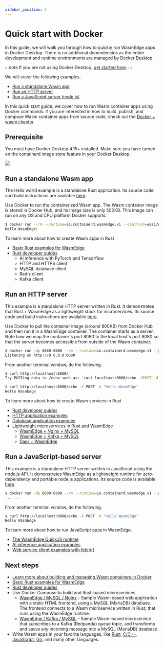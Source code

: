 ```yaml
---
sidebar_position: 2
---
```


# Quick start with Docker

In this guide, we will walk you through how to quickly run WasmEdge apps in Docker Desktop. There is no additional dependencies as the entire development and runtime environments are managed by Docker Desktop.

:::note
If you are not using Docker Desktop, [get started here](quick_start).
:::

We will cover the following examples.

* [Run a standalone Wasm app](#run-a-standalone-wasm-app)
* [Run an HTTP server](#run-an-http-server)
* [Run a JavaScript server (node.js)](#run-a-javascript-based-server)

In this quick start guide, we cover how to run Wasm container apps using Docker commands. If you are interested in how to build, publish, and compose Wasm container apps from source code, check out the [Docker + wasm chapter](../build-and-run/docker_wasm).

## Prerequisite

You must have Docker Desktop 4.15+ installed. 
Make sure you have turned on the containerd image store feature in your Docker Desktop. 

![](docker_config.png)

## Run a standalone Wasm app

The Hello world example is a standalone Rust application. Its source code and build instructions are available [here](https://github.com/second-state/rust-examples/tree/main/hello).

Use Docker to run the containerized Wasm app. The Wasm container image is stored in Docker Hub, and its image size is only 500KB. This image can run on any OS and CPU platform Docker supports.

```bash
$ docker run --rm --runtime=io.containerd.wasmedge.v1 --platform=wasi/wasm secondstate/rust-example-hello:latest
Hello WasmEdge!
```

To learn more about how to create Wasm apps in Rust

* [Basic Rust examples for WasmEdge](https://github.com/second-state/rust-examples)
* [Rust developer guides](../../category/develop-wasm-apps-in-rust)
  * AI inference with PyTorch and Tensorflow
  * HTTP and HTTPS client
  * MySQL database client
  * Redis client
  * Kafka client

## Run an HTTP server

This example is a standalone HTTP server written in Rust. It demonstrates that Rust + WasmEdge as a lightweight stack for microservices. Its source code and build instructions are available [here](https://github.com/second-state/rust-examples/tree/main/server).

Use Docker to pull the container image (around 800KB) from Docker Hub and then run it in a WasmEdge container. The container starts as a server. Note how we map the container's port 8080 to the local host's port 8080 so that the server becomes accessible from outside of the Wasm container.

```bash
$ docker run -dp 8080:8080 --rm --runtime=io.containerd.wasmedge.v1 --platform=wasi/wasm secondstate/rust-example-server:latest
Listening on http://0.0.0.0:8080
```

From another terminal window, do the following.

```bash
$ curl http://localhost:8080/
Try POSTing data to /echo such as: `curl localhost:8080/echo -XPOST -d 'hello world'`

$ curl http://localhost:8080/echo -X POST -d "Hello WasmEdge"
Hello WasmEdge
```

To learn more about how to create Wasm services in Rust

* [Rust developer guides](../../category/develop-wasm-apps-in-rust)
* [HTTP application examples](https://github.com/WasmEdge/wasmedge_hyper_demo)
* [Database application examples](https://github.com/WasmEdge/wasmedge-db-examples)
* Lightweight microservices in Rust and WasmEdge
  * [WasmEdge + Nginx + MySQL](https://github.com/second-state/microservice-rust-mysql)
  * [WasmEdge + Kafka + MySQL](https://github.com/docker/awesome-compose/tree/master/wasmedge-kafka-mysql)
  * [Dapr + WasmEdge](https://github.com/second-state/dapr-wasm)

## Run a JavaScript-based server

This example is a standalone HTTP server written in JavaScript using the node.js API. It demonstrates WasmEdge as a lightweight runtime for zero-dependency and portable node.js applications.
Its source code is available [here](https://github.com/second-state/wasmedge-quickjs/tree/main/example_js/docker_wasm/server).

```bash
$ docker run -dp 8080:8080 --rm --runtime=io.containerd.wasmedge.v1 --platform=wasi/wasm secondstate/node-example-server:latest
... ...
```

From another terminal window, do the following.

```bash
$ curl http://localhost:8080/echo -X POST -d "Hello WasmEdge"
Hello WasmEdge
```

To learn more about how to run JavaScript apps in WasmEdge.

* [The WasmEdge QuickJS runtime](https://github.com/second-state/wasmedge-quickjs)
* [AI inference application examples](https://github.com/second-state/wasmedge-quickjs/tree/main/example_js/tensorflow_lite_demo)
* [Web service client examples with fetch()](https://github.com/second-state/wasmedge-quickjs/blob/main/example_js/wasi_http_fetch.js)

## Next steps

* [Learn more about building and managing Wasm containers in Docker](../build-and-run/docker_wasm)
* [Basic Rust examples for WasmEdge](https://github.com/second-state/rust-examples)
* [Rust developer guides](../../category/develop-wasm-apps-in-rust)
* Use Docker Compose to build and Rust-based microservices
  * [WasmEdge / MySQL / Nginx](https://github.com/docker/awesome-compose/tree/master/wasmedge-mysql-nginx) - Sample Wasm-based web application with a static HTML frontend, using a MySQL (MariaDB) database. The frontend connects to a Wasm microservice written in Rust, that runs using the WasmEdge runtime.
  * [WasmEdge / Kafka / MySQL](https://github.com/docker/awesome-compose/tree/master/wasmedge-kafka-mysql) - Sample Wasm-based microservice that subscribes to a Kafka (Redpanda) queue topic, and transforms and saves any incoming message into a MySQL (MariaDB) database.
* Write Wasm apps in your favorite languages, like [Rust](../../category/develop-wasm-apps-in-rust), [C/C++](../../category/develop-wasm-apps-in-cc), [JavaScript](../../category/develop-wasm-apps-in-javascript), [Go](../../category/develop-wasm-apps-in-go), and many other languages.
